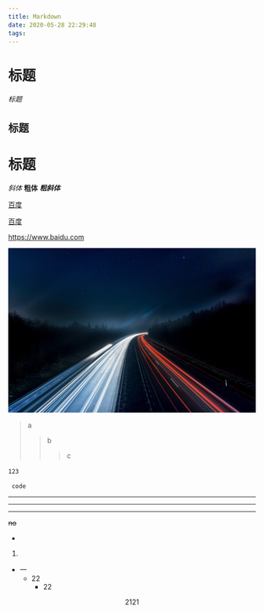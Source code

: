 ```yaml
---
title: Markdown
date: 2020-05-28 22:29:48
tags:
---
```

# 标题
###### 标题


标题
-------

标题
==========

*斜体*
**粗体**
***粗斜体***

[百度](https://www.baidu.com)

[百度][b]


<https://www.baidu.com>


![light](https://raw.githubusercontent.com/patrickpjx/i/master/img/light-trails-on-highway-at-night-315938%20(1).jpg "湿滑的公路")



[b]:https://www.baidu.com


>a
>>b
>>>c

`123`


```
 code
```


******

----

____

~~no~~

*


1. 

* 一    
  * 22
    * 22

<div align=center>
    2121
</div>

